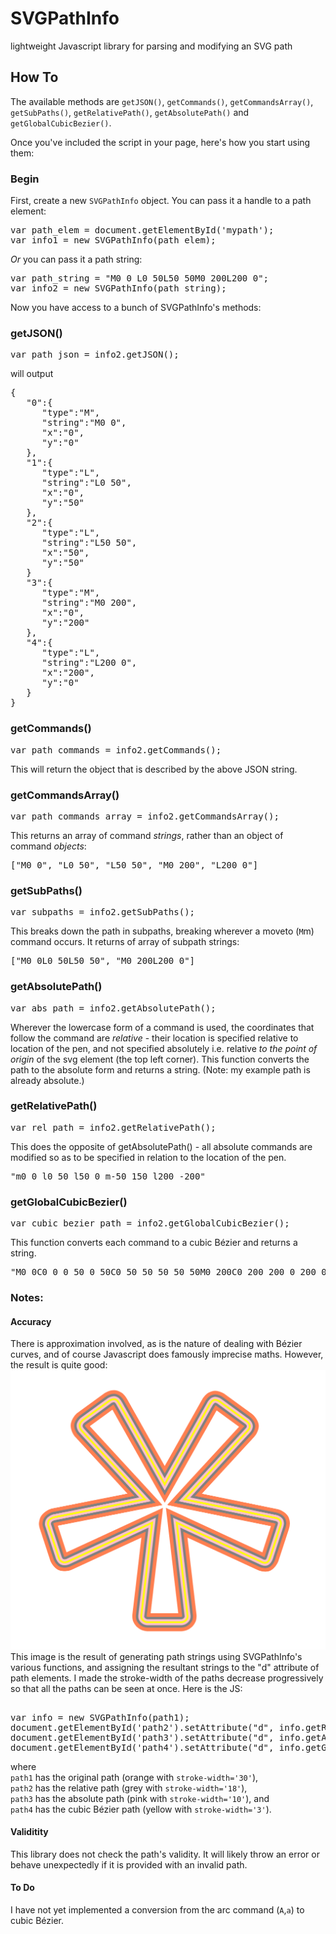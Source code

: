 SVGPathInfo
===========

lightweight Javascript library for parsing and modifying an SVG path

<h2>How To</h2>
The available methods are <code>getJSON()</code>, <code>getCommands()</code>, <code>getCommandsArray()</code>, <code>getSubPaths()</code>, <code>getRelativePath()</code>, <code>getAbsolutePath()</code> and <code>getGlobalCubicBezier()</code>. 

Once you've included the script in your page, here's how you start using them: 
<h3>Begin</h3>
First, create a new <code>SVGPathInfo</code> object.
You can pass it a handle to a path element:
<pre>
var path_elem = document.getElementById('mypath'); 
var info1 = new SVGPathInfo(path_elem); 
</pre>
<i>Or</i> you can pass it a path string:
<pre>
var path_string = "M0 0 L0 50L50 50M0 200L200 0"; 
var info2 = new SVGPathInfo(path_string); 
</pre>
Now you have access to a bunch of SVGPathInfo's methods:
<h3>getJSON()</h3>
<pre>
var path_json = info2.getJSON();
</pre>
will output
<pre>
{  
   "0":{  
      "type":"M",
      "string":"M0 0",
      "x":"0",
      "y":"0"
   },
   "1":{  
      "type":"L",
      "string":"L0 50",
      "x":"0",
      "y":"50"
   },
   "2":{  
      "type":"L",
      "string":"L50 50",
      "x":"50",
      "y":"50"
   }
   "3":{  
      "type":"M",
      "string":"M0 200",
      "x":"0",
      "y":"200"
   },
   "4":{  
      "type":"L",
      "string":"L200 0",
      "x":"200",
      "y":"0"
   }
}
</pre>
<h3>getCommands()</h3>
<pre>
var path_commands = info2.getCommands();
</pre>
This will return the object that is described by the above JSON string. 
</pre>
<h3>getCommandsArray()</h3>
<pre>
var path_commands_array = info2.getCommandsArray();
</pre>
This returns an array of command <i>strings</i>, rather than an object of command <i>objects</i>:
<pre>
["M0 0", "L0 50", "L50 50", "M0 200", "L200 0"] 
</pre>
<h3>getSubPaths()</h3>
<pre>
var subpaths = info2.getSubPaths();
</pre>
This breaks down the path in subpaths, breaking wherever a moveto (<code>M</code/<code>m</code>) command occurs. It returns of array of subpath strings:
<pre>
["M0 0L0 50L50 50", "M0 200L200 0"] 
</pre>
<h3>getAbsolutePath()</h3>
<pre>
var abs_path = info2.getAbsolutePath();
</pre>
Wherever the lowercase form of a command is used, the coordinates that follow the command are <i>relative</i> - their location is specified relative to location of the pen, and not specified absolutely i.e. relative <i>to the point of origin</i> of the svg element (the top left corner). 
This function converts the path to the absolute form and returns a string. (Note: my example path is already absolute.)
<h3>getRelativePath()</h3>
<pre>
var rel_path = info2.getRelativePath();
</pre>
This does the opposite of getAbsolutePath() - all absolute commands are modified so as to be specified in relation to the location of the pen. 
<pre>
"m0 0 l0 50 l50 0 m-50 150 l200 -200"
</pre>
<h3>getGlobalCubicBezier()</h3>
<pre>
var cubic_bezier_path = info2.getGlobalCubicBezier();
</pre>
This function converts each command to a cubic Bézier and returns a string. 
<pre>
"M0 0C0 0 0 50 0 50C0 50 50 50 50 50M0 200C0 200 200 0 200 0"
</pre>
<h3>Notes:</h3>
<h4>Accuracy</h4>
There is approximation involved, as is the nature of dealing with Bézier curves, and of course Javascript does famously imprecise maths. However, the result is quite good: 
<img src='SVGPathInfo-asterisk.png' />
This image is the result of generating path strings using SVGPathInfo's various functions, and assigning the resultant strings to the "d" attribute of path elements. I made the stroke-width of the paths decrease progressively so that all the paths can be seen at once. Here is the JS:
<pre> 
var info = new SVGPathInfo(path1); 
document.getElementById('path2').setAttribute("d", info.getRelativePath()); 
document.getElementById('path3').setAttribute("d", info.getAbsolutePath()); 
document.getElementById('path4').setAttribute("d", info.getGlobalCubicBezier()); 
</pre> 
where<br />
<code>path1</code> has the original path (orange with <code>stroke-width='30'</code>), <br />
<code>path2</code> has the relative path (grey with <code>stroke-width='18'</code>),<br /><code>path3</code> has the absolute path (pink with <code>stroke-width='10'</code>), and <br /><code>path4</code> has the cubic Bézier path (yellow with <code>stroke-width='3'</code>).  
<h4>Validitity</h4>
This library does not check the path's validity. It will likely throw an error or behave unexpectedly if it is provided with an invalid path. 
<h4>To Do</h4>
I have not yet implemented a conversion from the arc command (<code>A</code>,<code>a</code>) to cubic Bézier.